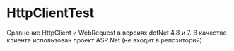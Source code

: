 # HttpClientTest
Сравнение HttpClient и WebRequest в версиях dotNet 4.8 и 7.
В качестве клиента использован проект ASP.Net (не входит в репозиторий)
